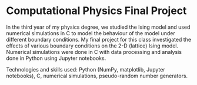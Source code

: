 # Computational Physics Final Project

In the third year of my physics degree, we studied the Ising model and used numerical simulations in C to model the behaviour of the model under different boundary conditions. My final project for this class investigated the effects of various boundary conditions on the 2-D (lattice) Ising model. Numerical simulations were done in C with data processing and analysis done in Python using Jupyter notebooks.

Technologies and skills used: Python (NumPy, matplotlib, Jupyter notebooks), C, numerical simulations, pseudo-random number generators.
